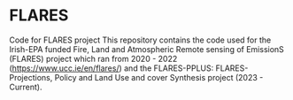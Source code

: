 # FLARES
Code for FLARES project
This repository contains the code used for the Irish-EPA funded Fire, Land and Atmospheric Remote sensing of EmissionS (FLARES) project which ran from 2020 - 2022 (https://www.ucc.ie/en/flares/) and the FLARES-PPLUS: FLARES-Projections, Policy and Land Use and cover Synthesis project (2023 - Current).
